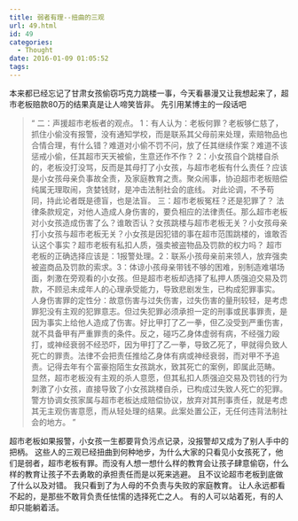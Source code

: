 ```yaml
---
title: 弱者有理--扭曲的三观
url: 49.html
id: 49
categories:
  - Thought
date: 2016-01-09 01:05:52
tags:
---
```


本来都已经忘记了甘肃女孩偷窃巧克力跳楼一事，今天看暴漫又让我想起来了，超市老板赔款80万的结果真是让人啼笑皆非。 先引用某博主的一段话吧

> “ 二：声援超市老板者的观点。 1：有人认为：老板何罪？老板够仁慈了，抓住小偷没有报警，没有通知学校，而是联系其父母前来处理，索赔物品也合情合理，有什么错？难道对小偷不罚不问，放了任其继续作案？难道不该惩戒小偷，任其超市天天被偷，生意还作不作？ 2：小女孩自个跳楼自杀的，老板没打没骂，反而是其母打了小女孩，与超市老板有什么责任？应该是小女孩母亲负事故全责，及家庭教育之责。聚众闹事，协迫超市老板赔偿纯属无理取闹，贪婪钱财，是冲击法制社会的底线。 对此论调，不予苟同，持此论者既是德盲，也是法盲。 三：超市老板冤枉？还是犯罪了？ 法律条款规定，对他人造成人身伤害的，要负相应的法律责任。那么超市老板对小女孩造成伤害了么？谁敢否认？女孩跳楼与超市老板无关？小女孩母亲打小女孩与超市老板无关？小女孩是因犯错的事在超市范围跳楼的，谁敢否认这个事实？超市老板有私扣人质，强卖被盗物品及罚款的权力吗？ 超市老板的正确选择应该是：1报警处理。2：联系小孩母亲前来领人，放弃强卖被盗商品及罚款的索求。3：体谅小孩母亲带钱不够的困难，别制造难堪场面，刺激在旁观看的小女孩。但是超市老板却选择了私押人质强迫交易及罚款，不顾忌未成年人的心理承受能力，导致悲剧发生，已构成犯罪事实。 人身伤害罪的定性分：故意伤害与过失伤害，过失伤害的量刑较轻，是考虑罪犯没有主观的犯罪意志。但过失犯罪必须承担一定的刑事或民事罪责，是因为事实上给他人造成了伤害。好比甲打了乙一拳，但乙没受到严重伤害，就不具备甲有严重罪责的条件。反之，碰巧乙身体虚弱有病，不经强力殴打，或神经衰弱不经恐吓，因为甲打了乙一拳，导致乙死了，甲就得负致人死亡的罪责。法律不会把责任推给乙身体有病或神经衰弱，而对甲不予追责。记得去年有个富豪抱陌生女孩跳水，致其死亡的案例，即属此范畴。 显然，超市老板没有主观的杀人意愿，但其私扣人质强迫交易及罚钱的行为刺激了小女孩，直接导致了小女孩跳楼自杀，已构成过失致人死亡的犯罪。警方协调女孩家属与超市老板达成赔偿协议，放弃对其刑事责任，就是考虑其无主观伤害意愿，而从轻处理的结果。此案处置公正，无任何违背法制社会的地方。 ”

超市老板如果报警，小女孩一生都要背负污点记录，没报警却又成为了别人手中的把柄。 这些人的三观已经扭曲到何种地步，为什么大家的只看见小女孩死了，他们是弱者，超市老板有罪。而没有人想一想什么样的教育会让孩子肆意偷窃，什么样的教育让孩子不去勇敢的承担责任而是以死来逃避。 且不议论超市老板到底做了什么以及对错。 我只看到了为人母的不负责与失败的家庭教育。 让人永远都看不起的，是那些不敢背负责任怯懦的选择死亡之人。 有的人可以站着死，有的人却只能躺着活。
